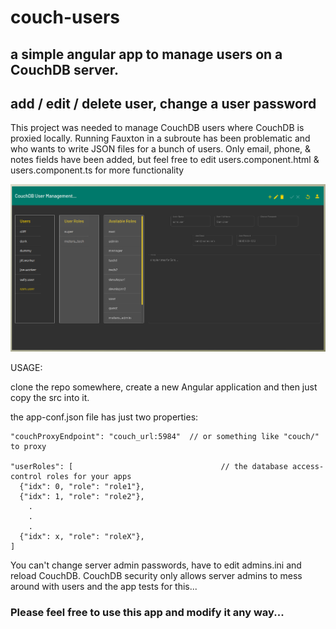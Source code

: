 # couch-users
## a simple angular app to manage users on a CouchDB server.
## add / edit / delete user, change a user password

This project was needed to manage CouchDB users where CouchDB is proxied locally. Running Fauxton in a subroute has been problematic and who wants to write JSON files for a bunch of users. Only email, phone, & notes fields have been added, but feel free to edit users.component.html & users.component.ts for more functionality

<p align="center">
  <img src="/src/assets/images/screenshot.png" width="600" title="app screenshot...">
</p>


USAGE:

  clone the repo somewhere, create a new Angular application and then just copy the src into it.

  the app-conf.json file has just two properties:


    "couchProxyEndpoint": "couch_url:5984"  // or something like "couch/" to proxy

    "userRoles": [                                 // the database access-control roles for your apps
      {"idx": 0, "role": "role1"},
      {"idx": 1, "role": "role2"},
        .
        .
        .
      {"idx": x, "role": "roleX"},
    ]

You can't change server admin passwords, have to edit admins.ini and reload CouchDB.
CouchDB security only allows server admins to mess around with users and the app tests for this...

### Please feel free to use this app and modify it any way...
